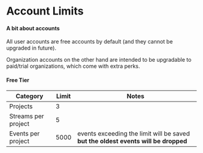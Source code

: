 # Account Limits

#### A bit about accounts

All user accounts are free accounts by default (and they cannot be upgraded in future).

Organization accounts on the other hand are intended to be upgradable to paid/trial organizations, which come with extra perks.

#### Free Tier&#x20;

| Category            | Limit | Notes                                                                              |
| ------------------- | ----- | ---------------------------------------------------------------------------------- |
| Projects            | 3     |                                                                                    |
| Streams per project | 5     |                                                                                    |
| Events per project  | 5000  | events exceeding the limit will be saved **but the oldest events will be dropped** |

